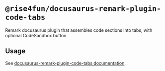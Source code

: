 # `@rise4fun/docusaurus-remark-plugin-code-tabs`

Remark docusaurus plugin that assembles code sections into tabs, with optional CodeSandbox button.

## Usage

See [docusaurus-remark-plugin-code-tabs documentation](https://microsoft.github.io/docusaurus-plugins-rise4fun/docs/plugins/docusaurus-remark-plugin-code-tabs).
